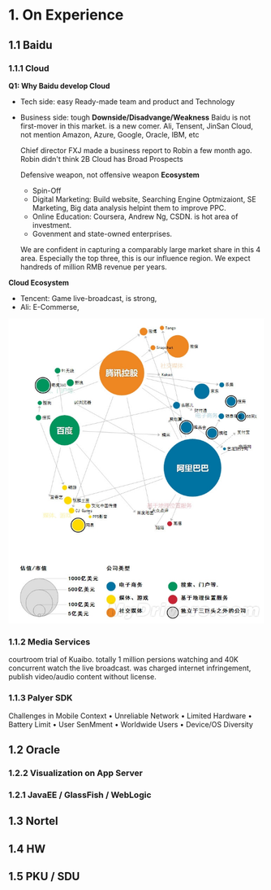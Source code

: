 # 1. On Experience

## 1.1 Baidu

### 1.1.1 Cloud
**Q1: Why Baidu develop Cloud** 
- Tech side: easy
  Ready-made team and product and Technology
  
- Business side: tough
  **Downside/Disadvange/Weakness**
  Baidu is not first-mover in this market. is a new comer.
  Ali, Tensent, JinSan Cloud, not mention Amazon, Azure, Google, Oracle, IBM, etc

  Chief director FXJ made a business report to Robin a few month ago.
  Robin didn't think 2B Cloud has Broad Prospects
  
  Defensive weapon, not offensive weapon
  **Ecosystem**
  - Spin-Off
  - Digital Marketing: Build website, Searching Engine Optmizaiont, SE Marketing, Big data analysis helpint them to improve PPC.
  - Online Education: Coursera, Andrew Ng, CSDN. is hot area of investment.
  - Govenment and state-owned enterprises.
  
  We are confident in capturing a comparably large market share in this 4 area. Especially the top three, this is our influence region. We expect handreds of million RMB revenue per years. 

**Cloud Ecosystem**
- Tencent: 
  Game live-broadcast, is strong, 
- Ali:
  E-Commerse, 

![BAT Ecosystem](BAT.jpg)

### 1.1.2 Media Services

courtroom trial of Kuaibo. totally 1 million persions watching  and 40K concurrent watch the live broadcast.
was charged internet infringement, publish video/audio content without license.


### 1.1.3 Palyer SDK

Challenges in Mobile Context
•  Unreliable Network 
•  Limited Hardware 
•  Battery Limit
•  User SenMment
•  Worldwide Users
•  Device/OS Diversity


## 1.2 Oracle

### 1.2.2 Visualization on App Server

### 1.2.1 JavaEE / GlassFish / WebLogic


## 1.3 Nortel


## 1.4 HW


## 1.5 PKU / SDU


